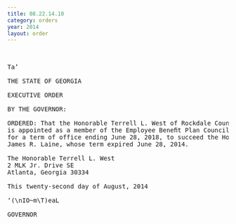 ```yaml
---
title: 08.22.14.10
category: orders
year: 2014
layout: order
---
```


<pre> 

Ta’

THE STATE OF GEORGIA

EXECUTIVE ORDER

BY THE GOVERNOR:

ORDERED: That the Honorable Terrell L. West of Rockdale County, Georgia,
is appointed as a member of the Employee Beneﬁt Plan Council,
for a term of office ending June 28, 2018, to succeed the Honorable
James R. Laine, whose term expired June 28, 2014.

The Honorable Terrell L. West
2 MLK Jr. Drive SE
Atlanta, Georgia 30334

This twenty-second day of August, 2014

‘(\nIO~m\T)eaL

GOVERNOR

</pre>
